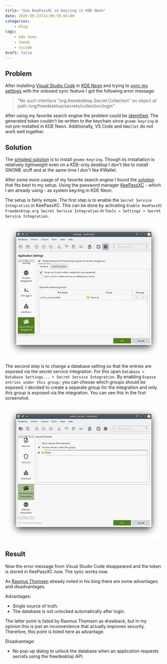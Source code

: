 ```yaml
---
title: "Use KeePassXC as Keyring in KDE Neon"
date: 2020-09-23T14:00:59-04:00
categories:
    - blog
tags:
    - kde neon
    - tweak
    - vscode
draft: false
---
```


## Problem

After installing [Visual Studio Code](https://code.visualstudio.com/) in [KDE Neon](https://neon.kde.org/) and trying to [sync my settings](https://code.visualstudio.com/docs/editor/settings-sync) with the onboard sync feature I got the following error message:

> "No such interface "org.freedesktop.Secret.Collection" on object at path /org/freedesktop/secrets/collection/login"

After using my favorite search engine the problem could be [identified](https://code.visualstudio.com/docs/editor/settings-sync#_troubleshooting-keychain-issues). The generated token couldn't be written to the keychain since `gnome-keyring` is not pre-installed in KDE Neon. Additionally, VS Code and `KWallet` do not work well together. 

## Solution

The [simplest solution](https://github.com/microsoft/vscode/issues/92972#issuecomment-625751232) is to install `gnome-keyring`. Though its installation is relatively lightweight even on a KDE-only desktop I don't like to install GNOME stuff and at the same time I don't like KWallet. 

After some more usage of my favorite search engine I found the [solution](https://www.cogitri.dev/posts/03-keepassxc-freedesktop-secret/) that fits best to my setup. Using the password manager [KeePassXC](https://keepassxc.org/) - which I am already using - as system keyring in KDE Neon.

The setup is fairly simple. The first step is to enable the `Secret Service Integration` in KeePassXC. This can be done by activating `Enable KeePassXC Freedesktop.org Secret Service Integration` in `Tools > Settings > Secret Service Integration`.

![KeePassXC Secret Service Integration](./keepassxc_ssi.png)

The second step is to change a database setting so that the entries are exposed via the secret service integration. For this open `Database > Database Settings... > Secret Service Integration`. By enabling `Expose entries under this group:` you can choose which groups should be exposed. I decided to create a separate group for the integration and only this group is exposed via the integration. You can see this in the first screenshot.

![KeePassXC Database Setting](./keepassxc_database.png)

## Result

Now the error message from Visual Studio Code disappeared and the token is stored in KeePassXC now. The sync works now.

As [Rasmus Thomsen](https://www.cogitri.dev/posts/03-keepassxc-freedesktop-secret/) already noted in his blog there are some advantages and disadvantages.

Advantages:

- Single source of truth.
- The database is not unlocked automatically after login. 

The latter point is listed by Rasmus Thomsen as drawback, but in my opinion this is just an inconvenience that actually improves security. Therefore, this point is listed here as advantage.

Disadvantage:

- No pop-up dialog to unlock the database when an application requests secrets using the freedesktop API.